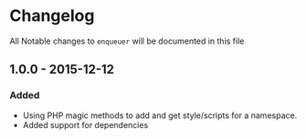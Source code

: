 # Changelog

All Notable changes to `enqueuer` will be documented in this file

## 1.0.0 - 2015-12-12

### Added
- Using PHP magic methods to add and get style/scripts for a namespace.
- Added support for dependencies